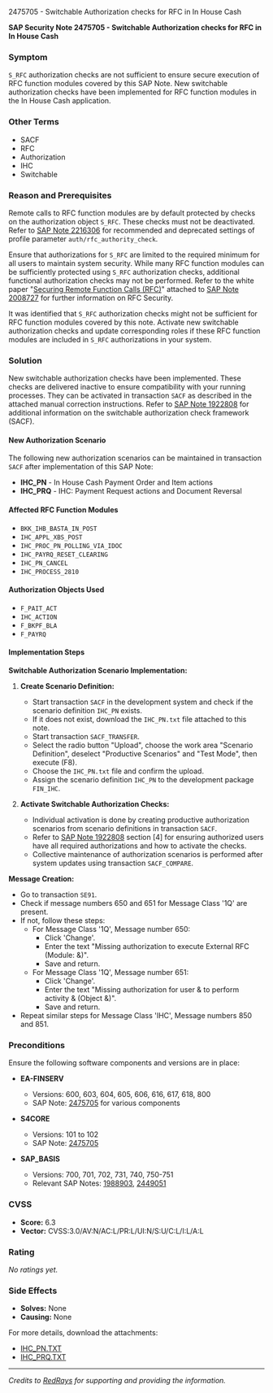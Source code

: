 2475705 - Switchable Authorization checks for RFC in In House Cash

**SAP Security Note 2475705 - Switchable Authorization checks for RFC in In House Cash**

### Symptom
`S_RFC` authorization checks are not sufficient to ensure secure execution of RFC function modules covered by this SAP Note. New switchable authorization checks have been implemented for RFC function modules in the In House Cash application.

### Other Terms
- SACF
- RFC
- Authorization
- IHC
- Switchable

### Reason and Prerequisites
Remote calls to RFC function modules are by default protected by checks on the authorization object `S_RFC`. These checks must not be deactivated. Refer to [SAP Note 2216306](https://me.sap.com/notes/2216306) for recommended and deprecated settings of profile parameter `auth/rfc_authority_check`.

Ensure that authorizations for `S_RFC` are limited to the required minimum for all users to maintain system security. While many RFC function modules can be sufficiently protected using `S_RFC` authorization checks, additional functional authorization checks may not be performed. Refer to the white paper "[Securing Remote Function Calls (RFC)](https://www.sap.com/documents/2015/07/e6441a8d-5b7c-0010-82c7-eda71af511fa.html)" attached to [SAP Note 2008727](https://me.sap.com/notes/2008727) for further information on RFC Security.

It was identified that `S_RFC` authorization checks might not be sufficient for RFC function modules covered by this note. Activate new switchable authorization checks and update corresponding roles if these RFC function modules are included in `S_RFC` authorizations in your system.

### Solution
New switchable authorization checks have been implemented. These checks are delivered inactive to ensure compatibility with your running processes. They can be activated in transaction `SACF` as described in the attached manual correction instructions. Refer to [SAP Note 1922808](https://me.sap.com/notes/1922808) for additional information on the switchable authorization check framework (SACF).

#### New Authorization Scenario
The following new authorization scenarios can be maintained in transaction `SACF` after implementation of this SAP Note:

- **IHC_PN** - In House Cash Payment Order and Item actions
- **IHC_PRQ** - IHC: Payment Request actions and Document Reversal

#### Affected RFC Function Modules
- `BKK_IHB_BASTA_IN_POST`
- `IHC_APPL_XBS_POST`
- `IHC_PROC_PN_POLLING_VIA_IDOC`
- `IHC_PAYRQ_RESET_CLEARING`
- `IHC_PN_CANCEL`
- `IHC_PROCESS_2810`

#### Authorization Objects Used
- `F_PAIT_ACT`
- `IHC_ACTION`
- `F_BKPF_BLA`
- `F_PAYRQ`

#### Implementation Steps

**Switchable Authorization Scenario Implementation:**

1. **Create Scenario Definition:**
   - Start transaction `SACF` in the development system and check if the scenario definition `IHC_PN` exists.
   - If it does not exist, download the `IHC_PN.txt` file attached to this note.
   - Start transaction `SACF_TRANSFER`.
   - Select the radio button "Upload", choose the work area "Scenario Definition", deselect "Productive Scenarios" and "Test Mode", then execute (F8).
   - Choose the `IHC_PN.txt` file and confirm the upload.
   - Assign the scenario definition `IHC_PN` to the development package `FIN_IHC`.

2. **Activate Switchable Authorization Checks:**
   - Individual activation is done by creating productive authorization scenarios from scenario definitions in transaction `SACF`.
   - Refer to [SAP Note 1922808](https://me.sap.com/notes/1922808) section [4] for ensuring authorized users have all required authorizations and how to activate the checks.
   - Collective maintenance of authorization scenarios is performed after system updates using transaction `SACF_COMPARE`.

**Message Creation:**

- Go to transaction `SE91`.
- Check if message numbers 650 and 651 for Message Class '1Q' are present.
- If not, follow these steps:
  - For Message Class '1Q', Message number 650:
    - Click 'Change'.
    - Enter the text "Missing authorization to execute External RFC (Module: &)".
    - Save and return.
  - For Message Class '1Q', Message number 651:
    - Click 'Change'.
    - Enter the text "Missing authorization for user & to perform activity & (Object &)".
    - Save and return.
- Repeat similar steps for Message Class 'IHC', Message numbers 850 and 851.

### Preconditions
Ensure the following software components and versions are in place:

- **EA-FINSERV**
  - Versions: 600, 603, 604, 605, 606, 616, 617, 618, 800
  - SAP Note: [2475705](https://me.sap.com/notes/2475705) for various components

- **S4CORE**
  - Versions: 101 to 102
  - SAP Note: [2475705](https://me.sap.com/notes/2475705)

- **SAP_BASIS**
  - Versions: 700, 701, 702, 731, 740, 750-751
  - Relevant SAP Notes: [1988903](https://me.sap.com/notes/1988903), [2449051](https://me.sap.com/notes/2449051)

### CVSS
- **Score:** 6.3
- **Vector:** CVSS:3.0/AV:N/AC:L/PR:L/UI:N/S:U/C:L/I:L/A:L

### Rating
*No ratings yet.*

### Side Effects
- **Solves:** None
- **Causing:** None

For more details, download the attachments:
- [IHC_PN.TXT](https://me.sap.com/sap/support/sapnotes/public/services/attachment.htm?iv_key=002075125900001276782017&iv_version=0002&iv_guid=001999D61DA01ED7B286B5439B7060C6)
- [IHC_PRQ.TXT](https://me.sap.com/sap/support/sapnotes/public/services/attachment.htm?iv_key=002075125900001276782017&iv_version=0002&iv_guid=6CAE8B28C73B1ED7B286B5CA3625A0C8)

---

*Credits to [RedRays](https://redrays.io) for supporting and providing the information.*